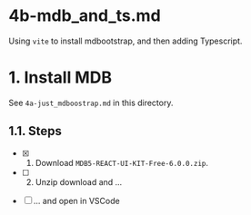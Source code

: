 
# 4b-mdb_and_ts.md

Using `vite` to install mdbootstrap, and then adding Typescript.

# 1. Install MDB

See `4a-just_mdboostrap.md` in this directory.

## 1.1. Steps

- [x] 1. Download `MDB5-REACT-UI-KIT-Free-6.0.0.zip`.

- [ ] 2. Unzip download and ...
- [ ] ... and open in VSCode

